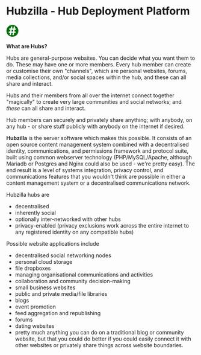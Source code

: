 
Hubzilla - Hub Deployment Platform
==================================

![Hubzilla](images/ghash-32.png)

**What are Hubs?**

Hubs are general-purpose websites. You can decide what you want them to do. These may have one or more members. Every hub member can create or customise their own "channels", which are personal websites, forums, media collections, and/or social spaces within the hub, and these can all share and interact. 

Hubs and their members from all over the internet connect together "magically" to create very large communities and social networks; and *these* can all share and interact. 

Hub members can securely and privately share anything; with anybody, on any hub - or share stuff publicly with anybody on the internet if desired. 


**Hubzilla** is the server software which makes this possible. It consists of an open source content management system combined with a decentralised identity, communications, and permissions framework and protocol suite, built using common webserver technology (PHP/MySQL/Apache, although Mariadb or Postgres and Nginx could also be used - we're pretty easy). The end result is a level of systems integration, privacy control, and communications features that you wouldn't think are possible in either a content management system or a decentralised communications network.

Hubzilla hubs are

* decentralised
* inherently social
* optionally inter-networked with other hubs
* privacy-enabled (privacy exclusions work across the entire internet to any registered identity on any compatible hubs)

Possible website applications include

* decentralised social networking nodes
* personal cloud storage
* file dropboxes
* managing organisational communications and activities
* collaboration and community decision-making
* small business websites
* public and private media/file libraries
* blogs
* event promotion
* feed aggregation and republishing
* forums
* dating websites
* pretty much anything you can do on a traditional blog or community website, but that you could do better if you could easily connect it with other websites or privately share things across website boundaries. 

